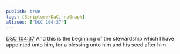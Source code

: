 ```yaml
---
publish: true
tags: [Scripture/DaC, noGraph]
aliases: ["D&C 104:37"]
---
```

[D&C 104:37](https://churchofjesuschrist.org/study/scriptures/dc-testament/dc/104?lang=eng&id=p37#p37) And this is the beginning of the stewardship which I have appointed unto him, for a blessing unto him and his seed after him.
